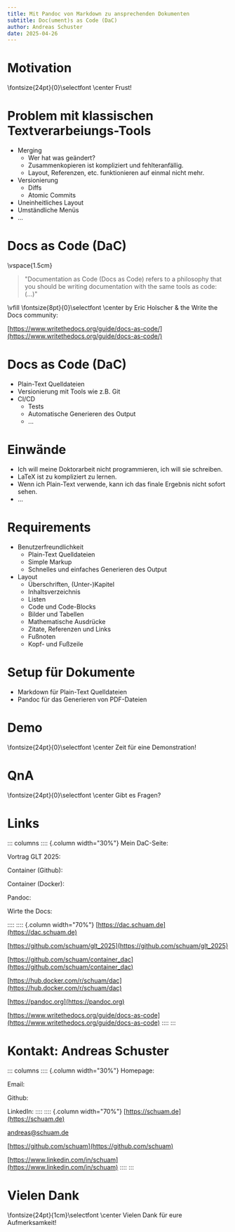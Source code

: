 ```yaml
---
title: Mit Pandoc von Markdown zu ansprechenden Dokumenten
subtitle: Doc(ument)s as Code (DaC)
author: Andreas Schuster
date: 2025-04-26
---
```


# Motivation

\fontsize{24pt}{0}\selectfont
\center
Frust!


# Problem mit klassischen Textverarbeiungs-Tools

- Merging
  - Wer hat was geändert?
  - Zusammenkopieren ist kompliziert und fehlteranfällig.
  - Layout, Referenzen, etc. funktionieren auf einmal nicht mehr.
- Versionierung
  - Diffs
  - Atomic Commits
- Uneinheitliches Layout
- Umständliche Menüs
- ...


# Docs as Code (DaC)

\vspace{1.5cm}
> "Documentation as Code (Docs as Code) refers to a philosophy that you should
> be writing documentation with the same tools as code: (...)"


\vfill
\fontsize{8pt}{0}\selectfont
\center
by Eric Holscher & the Write the Docs community:

[https://www.writethedocs.org/guide/docs-as-code/](https://www.writethedocs.org/guide/docs-as-code/)


# Docs as Code (DaC)

- Plain-Text Quelldateien
- Versionierung mit Tools wie z.B. Git
- CI/CD
  - Tests
  - Automatische Generieren des Output
  - ...


# Einwände

- Ich will meine Doktorarbeit nicht programmieren, ich will sie schreiben.
- LaTeX ist zu kompliziert zu lernen.
- Wenn ich Plain-Text verwende, kann ich das finale Ergebnis nicht sofort
  sehen.
- ...


# Requirements

- Benutzerfreundlichkeit
  - Plain-Text Quelldateien
  - Simple Markup
  - Schnelles und einfaches Generieren des Output
- Layout
  - Überschriften, (Unter-)Kapitel
  - Inhaltsverzeichnis
  - Listen
  - Code und Code-Blocks
  - Bilder und Tabellen
  - Mathematische Ausdrücke
  - Zitate, Referenzen und Links
  - Fußnoten
  - Kopf- und Fußzeile


# Setup für Dokumente

- Markdown für Plain-Text Quelldateien
- Pandoc für das Generieren von PDF-Dateien


# Demo

\fontsize{24pt}{0}\selectfont
\center
Zeit für eine Demonstration!


# QnA

\fontsize{24pt}{0}\selectfont
\center
Gibt es Fragen?


# Links

::: columns
:::: {.column width="30%"}
Mein DaC-Seite:

Vortrag GLT 2025:

Container (Github):

Container (Docker):

Pandoc:

Wirte the Docs:

::::
:::: {.column width="70%"}
[https://dac.schuam.de](https://dac.schuam.de)

[https://github.com/schuam/glt_2025](https://github.com/schuam/glt_2025)

[https://github.com/schuam/container_dac](https://github.com/schuam/container_dac)

[https://hub.docker.com/r/schuam/dac](https://hub.docker.com/r/schuam/dac)

[https://pandoc.org](https://pandoc.org)

[https://www.writethedocs.org/guide/docs-as-code](https://www.writethedocs.org/guide/docs-as-code)
::::
:::


# Kontakt: Andreas Schuster

::: columns
:::: {.column width="30%"}
Homepage:

Email:

Github:

LinkedIn:
::::
:::: {.column width="70%"}
[https://schuam.de](https://schuam.de)

[andreas@schuam.de](mailto:andreas@schuam.de)

[https://github.com/schuam](https://github.com/schuam)

[https://www.linkedin.com/in/schuam](https://www.linkedin.com/in/schuam)
::::
:::


# Vielen Dank

\fontsize{24pt}{1cm}\selectfont
\center
Vielen Dank für eure Aufmerksamkeit!

